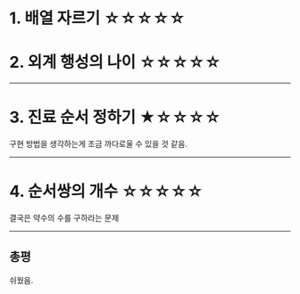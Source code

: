 # 1. 배열 자르기 ☆☆☆☆☆

# 2. 외계 행성의 나이 ☆☆☆☆☆

---

# 3. 진료 순서 정하기 ★☆☆☆☆

구현 방법을 생각하는게 조금 까다로울 수 있을 것 같음.

---

# 4. 순서쌍의 개수 ☆☆☆☆☆

결국은 약수의 수를 구하라는 문제

---

## 총평

쉬웠음.
